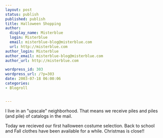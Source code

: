 ```yaml
---
layout: post
status: publish
published: publish
title: Halloween Shopping
author:
  display_name: Misterblue
  login: Misterblue
  email: misterblue-blog@misterblue.com
  url: http://misterblue.com
author_login: Misterblue
author_email: misterblue-blog@misterblue.com
author_url: http://misterblue.com

wordpress_id: 303
wordpress_url: /?p=303
date: 2003-07-18 06:00:06
categories:
- Blogroll


---
```

<p>
I live in an "upscale" neighborhood.
That means we receive piles and piles (and pile) of catalogs in the mail.
</p>
<p>
Today we recieved our first halloween costume selection.
Back to school and Fall clothes have been available for a while.
Christmas is close!!
</p>
